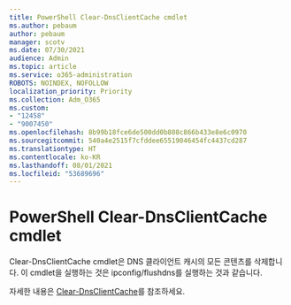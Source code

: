 ```yaml
---
title: PowerShell Clear-DnsClientCache cmdlet
ms.author: pebaum
author: pebaum
manager: scotv
ms.date: 07/30/2021
audience: Admin
ms.topic: article
ms.service: o365-administration
ROBOTS: NOINDEX, NOFOLLOW
localization_priority: Priority
ms.collection: Adm_O365
ms.custom:
- "12458"
- "9007450"
ms.openlocfilehash: 8b99b18fce6de500dd0b808c866b433e8e6c0970
ms.sourcegitcommit: 540a4e2515f7cfddee65519046454fc4437cd287
ms.translationtype: HT
ms.contentlocale: ko-KR
ms.lasthandoff: 08/01/2021
ms.locfileid: "53689696"
---
```

# <a name="powershell-clear-dnsclientcache-cmdlet"></a>PowerShell Clear-DnsClientCache cmdlet

Clear-DnsClientCache cmdlet은 DNS 클라이언트 캐시의 모든 콘텐츠를 삭제합니다. 이 cmdlet을 실행하는 것은 ipconfig/flushdns를 실행하는 것과 같습니다.

자세한 내용은 [Clear-DnsClientCache](/powershell/module/dnsclient/clear-dnsclientcache?view=windowsserver2019-ps)를 참조하세요.